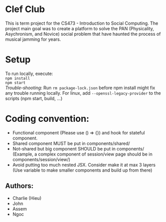 # Clef Club

This is term project for the CS473 - Introduction to Social Computing. The project main goal was to create a platform to solve 
the PAN (Physicality, Asychronism, and Novice) social problem that have haunted the process of musical jamming for years.

# Setup

To run locally, execute:<br>
`npm install`<br>
`npm start`<br>
*Trouble-shooting*: 
    Run `rm package-lock.json` before npm install might fix any trouble running locally. 
    For linux, add `--openssl-legacy-provider` to the scripts (npm start, build, ...)

# Coding convention:
- Functional component (Please use () => {}) and hook for stateful component.
- Shared component MUST be put in components/shared/
- Not-shared but big component SHOULD be put in components/ (Example, a complex component of session/view page should be in components/session/view/)
- Avoid putting too much nested JSX. Consider make it at max 3 layers (Use variable to make smaller components and build up from there)

## Authors: 
- Charlie (Hieu)
- John
- Assem
- Ngoc
